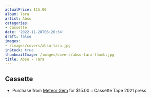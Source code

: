 ```yaml
---
actualPrice: $15.00
album: Tara
artist: Absu
categories:
- Cassette
date: '2022-11-28T06:20:34'
draft: false
images:
- /images/covers/absu-tara.jpg
inStock: true
thumbnailImage: /images/covers/absu-tara-thumb.jpg
title: Absu - Tara
---
```


## Cassette
* Purchase from [Meteor Gem](https://meteor-gem.com/products/absu-tara-cassette-1) for $15.00 :: Cassette Tape 2021 press
